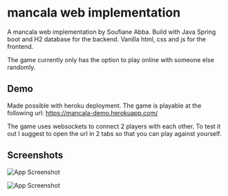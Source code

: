 
# mancala web implementation

A mancala web implementation by Soufiane Abba. Build with Java Spring boot and H2 database for the backend. Vanilla html, css and js for the frontend. 

The game currently only has the option to play online with someone else randomly.




## Demo

Made possible with heroku deployment.
The game is playable at the following url:
https://mancala-demo.herokuapp.com/

The game uses websockets to connect 2 players with each other. 
To test it out I suggest to open the url in 2 tabs so that you can play against yourself.





## Screenshots

![App Screenshot](https://i.imgur.com/Ufa4KtP.png)


![App Screenshot](https://i.imgur.com/6mZBQUF.png)

